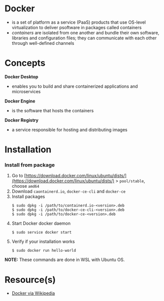 # Docker
- is a set of platform as a service (PaaS) products that use OS-level virtualization to deliver psoftware in packages called containers
- _containers_ are isolated from one another and bundle their own software, libraries and configuration files; they can communicate with each other through well-defined channels

# Concepts

**Docker Desktop**
- enables you to build and share containerized applications and microservices

**Docker Engine**
- is the software that hosts the containers

**Docker Registry**
- a service responsible for hosting and distributing images


# Installation

### Install from package
1. Go to [https://download.docker.com/linux/ubuntu/dists/](https://download.docker.com/linux/ubuntu/dists/) > `pool/stable`, choose `amd64`
2. Download `caontainerd.io`, `docker-ce-cli` and `docker-ce`
3. Install packages
    ```
    $ sudo dpkg -i /path/to/containerd.io-<version>.deb
    $ sudo dpkg -i /path/to/docker-ce-cli-<version>.deb
    $ sudo dpkg -i /path/to/docker-ce-<version>.deb
    ```
4. Start Docker docker daemon
    ```
    $ sudo service docker start
    ```
5. Verify if your installation works
    ```
    $ sudo docker run hello-world
    ```

**NOTE:** These commands are done in WSL with Ubuntu OS.

# Resource(s)
- [Docker via Wikipedia](https://en.wikipedia.org/wiki/Docker_(software))
